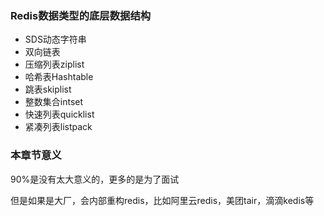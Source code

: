 ### Redis数据类型的底层数据结构

- SDS动态字符串
- 双向链表
- 压缩列表ziplist
- 哈希表Hashtable
- 跳表skiplist
- 整数集合intset
- 快速列表quicklist
- 紧凑列表listpack

### 本章节意义

90%是没有太大意义的，更多的是为了面试

但是如果是大厂，会内部重构redis，比如阿里云redis，美团tair，滴滴kedis等



